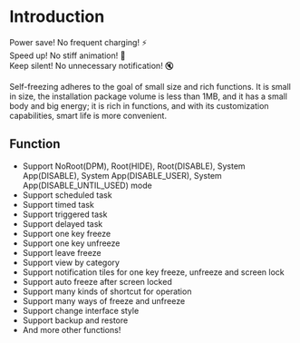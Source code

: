 # Introduction

Power save! No frequent charging! :zap:  
Speed up! No stiff animation! :dash:  
Keep silent! No unnecessary notification! :mute:  

Self-freezing adheres to the goal of small size and rich functions.  It is small in size, the installation package volume is less than 1MB, and it has a small body and big energy; it is rich in functions, and with its customization capabilities, smart life is more convenient.

## Function

* Support NoRoot(DPM), Root(HIDE), Root(DISABLE), System App(DISABLE), System App(DISABLE\_USER), System App(DISABLE\_UNTIL\_USED) mode
* Support scheduled task
* Support timed task
* Support triggered task
* Support delayed task
* Support one key freeze
* Support one key unfreeze
* Support leave freeze
* Support view by category
* Support notification tiles for one key freeze, unfreeze and screen lock
* Support auto freeze after screen locked
* Support many kinds of shortcut for operation
* Support many ways of freeze and unfreeze
* Support change interface style
* Support backup and restore
* And more other functions!
